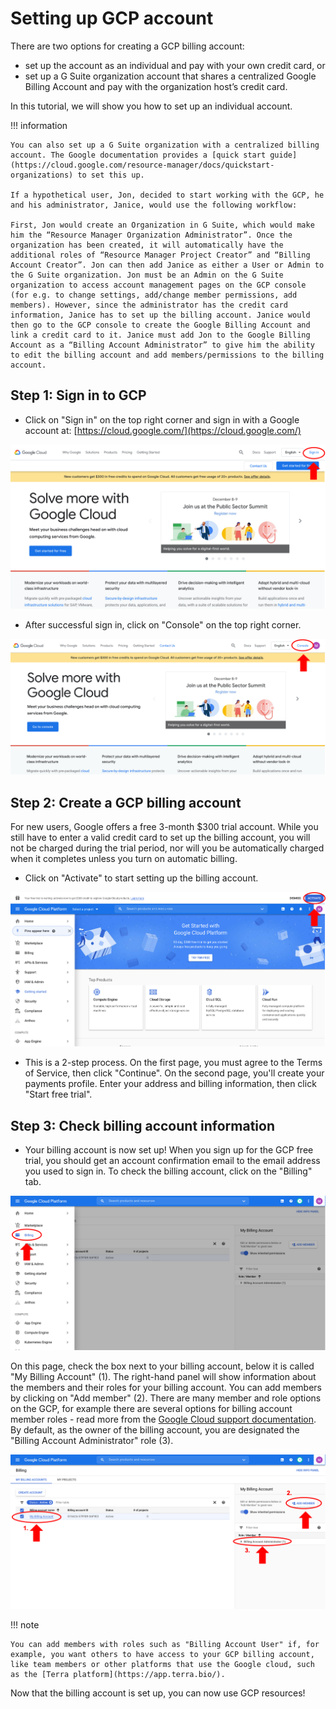 # Setting up GCP account

There are two options for creating a GCP billing account:

- set up the account as an individual and pay with your own credit card, or
- set up a G Suite organization account that shares a centralized Google Billing Account and pay with the organization host’s credit card.

In this tutorial, we will show you how to set up an individual account.

!!! information

    You can also set up a G Suite organization with a centralized billing account. The Google documentation provides a [quick start guide](https://cloud.google.com/resource-manager/docs/quickstart-organizations) to set this up.

    If a hypothetical user, Jon, decided to start working with the GCP, he and his administrator, Janice, would use the following workflow:

    First, Jon would create an Organization in G Suite, which would make him the “Resource Manager Organization Administrator”. Once the organization has been created, it will automatically have the additional roles of “Resource Manager Project Creator” and “Billing Account Creator”. Jon can then add Janice as either a User or Admin to the G Suite organization. Jon must be an Admin on the G Suite organization to access account management pages on the GCP console (for e.g. to change settings, add/change member permissions, add members). However, since the administrator has the credit card information, Janice has to set up the billing account. Janice would then go to the GCP console to create the Google Billing Account and link a credit card to it. Janice must add Jon to the Google Billing Account as a “Billing Account Administrator” to give him the ability to edit the billing account and add members/permissions to the billing account.

## Step 1: Sign in to GCP

- Click on "Sign in" on the top right corner and sign in with a Google account at: [https://cloud.google.com/](https://cloud.google.com/)

![](../../images/gcp_images/gcp_login.png "GCP sign in button")

- After successful sign in, click on "Console" on the top right corner.

![](../../images/gcp_images/gcp_console.png "GCP console button")

## Step 2: Create a GCP billing account

For new users, Google offers a free 3-month $300 trial account. While you still have to enter a valid credit card to set up the billing account, you will not be charged during the trial period, nor will you be automatically charged when it completes unless you turn on automatic billing.

- Click on "Activate" to start setting up the billing account.

![](../../images/gcp_images/gcp_activatefreetrial.png "GCP activate free trial button")

- This is a 2-step process. On the first page, you must agree to the Terms of Service, then click "Continue". On the second page, you'll create your payments profile. Enter your address and billing information, then click "Start free trial".


## Step 3: Check billing account information

- Your billing account is now set up! When you sign up for the GCP free trial, you should get an account confirmation email to the email address you used to sign in. To check the billing account, click on the "Billing" tab.

![](../../images/gcp_images/gcp_billingtab.png "GCP billing tab")

On this page, check the box next to your billing account, below it is called "My Billing Account" (1). The right-hand panel will show information about the members and their roles for your billing account. You can add members by clicking on "Add member" (2). There are many member and role options on the GCP, for example there are several options for billing account member roles - read more from the [Google Cloud support documentation](https://cloud.google.com/billing/docs/how-to/billing-access). By default, as the owner of the billing account, you are designated the "Billing Account Administrator" role (3).

![](../../images/gcp_images/gcp_billingaccountmember.png "GCP billing account information")

!!! note

    You can add members with roles such as "Billing Account User" if, for example, you want others to have access to your GCP billing account, like team members or other platforms that use the Google cloud, such as the [Terra platform](https://app.terra.bio/).

Now that the billing account is set up, you can now use GCP resources!
